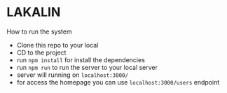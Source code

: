 # LAKALIN

How to run the system

  - Clone this repo to your local
  - CD to the project
  - run `npm install` for install the dependencies
  - run `npm run` to run the server to your local server
  - server will running on `localhost:3000/`
  - for access the homepage you can use `localhost:3000/users` endpoint